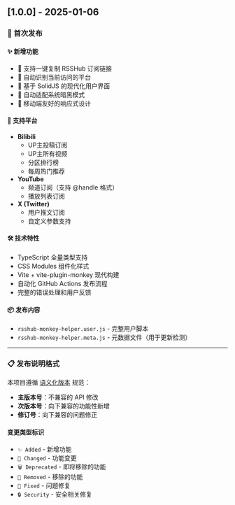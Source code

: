 ## [1.0.0] - 2025-01-06

### 🎉 首次发布

#### ✨ 新增功能
- 🚀 支持一键复制 RSSHub 订阅链接
- 🎯 自动识别当前访问的平台
- 🎨 基于 SolidJS 的现代化用户界面
- 🌙 自动适配系统暗黑模式
- 📱 移动端友好的响应式设计

#### 🎪 支持平台
- **Bilibili**
  - UP主投稿订阅
  - UP主所有视频
  - 分区排行榜
  - 每周热门推荐
- **YouTube**  
  - 频道订阅（支持 @handle 格式）
  - 播放列表订阅
- **X (Twitter)**
  - 用户推文订阅
  - 自定义参数支持

#### 🛠️ 技术特性
- TypeScript 全量类型支持
- CSS Modules 组件化样式
- Vite + vite-plugin-monkey 现代构建
- 自动化 GitHub Actions 发布流程
- 完整的错误处理和用户反馈

#### 📦 发布内容
- `rsshub-monkey-helper.user.js` - 完整用户脚本
- `rsshub-monkey-helper.meta.js` - 元数据文件（用于更新检测）

---

### 📋 发布说明格式

本项目遵循 [语义化版本](https://semver.org/lang/zh-CN/) 规范：

- **主版本号**：不兼容的 API 修改
- **次版本号**：向下兼容的功能性新增
- **修订号**：向下兼容的问题修正

#### 变更类型标识
- `✨ Added` - 新增功能
- `🔧 Changed` - 功能变更  
- `🗑️ Deprecated` - 即将移除的功能
- `🚫 Removed` - 移除的功能
- `🐛 Fixed` - 问题修复
- `🔒 Security` - 安全相关修复